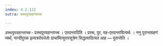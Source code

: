 ```yaml
---
index: 4.2.122
sutra: प्रस्थपुरवहान्ताच्च

---
```

_प्रस्थपुरवहान्ताच्च_ - प्रस्थपुरवहान्ताच्च । एतदन्तादिति । प्रस्थ, पुर, वह-एतदन्तादित्यर्थः । ननु पुरान्तग्रहणं व्यर्थं, नान्दीपुरक इत्यत्ररोपधेतोः प्राचा॑मित्युत्तरसूत्रेण सिद्धत्वादित्यत आह — पुरान्तेति । 